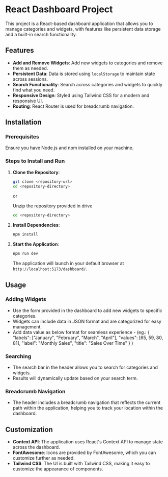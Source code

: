 # React Dashboard Project

This project is a React-based dashboard application that allows you to manage categories and widgets, with features like persistent data storage and a built-in search functionality.

## Features

- **Add and Remove Widgets**: Add new widgets to categories and remove them as needed.
- **Persistent Data**: Data is stored using `localStorage` to maintain state across sessions.
- **Search Functionality**: Search across categories and widgets to quickly find what you need.
- **Responsive Design**: Styled using Tailwind CSS for a modern and responsive UI.
- **Routing**: React Router is used for breadcrumb navigation.

## Installation

### Prerequisites

Ensure you have Node.js and npm installed on your machine.

### Steps to Install and Run

1. **Clone the Repository**:
    ```bash
    git clone <repository-url>
    cd <repository-directory>
    ```

    or

    Unzip the repository provided in drive
     ```bash
    cd <repository-directory>
    ```

2. **Install Dependencies**:
    ```bash
    npm install
    ```

3. **Start the Application**:
    ```bash
    npm run dev
    ```
    The application will launch in your default browser at `http://localhost:5173/dashboard/`.

## Usage

### Adding Widgets

- Use the form provided in the dashboard to add new widgets to specific categories.
- Widgets can include data in JSON format and are categorized for easy management.
- Add data value as below format for seamless experience - 
(eg.: {
    "labels": ["January", "February", "March", "April"],
    "values": [65, 59, 80, 81],
    "label": "Monthly Sales",
    "title": "Sales Over Time"
}
)

### Searching

- The search bar in the header allows you to search for categories and widgets.
- Results will dynamically update based on your search term.

### Breadcrumb Navigation

- The header includes a breadcrumb navigation that reflects the current path within the application, helping you to track your location within the dashboard.

## Customization

- **Context API**: The application uses React's Context API to manage state across the dashboard.
- **FontAwesome**: Icons are provided by FontAwesome, which you can customize further as needed.
- **Tailwind CSS**: The UI is built with Tailwind CSS, making it easy to customize the appearance of components.


